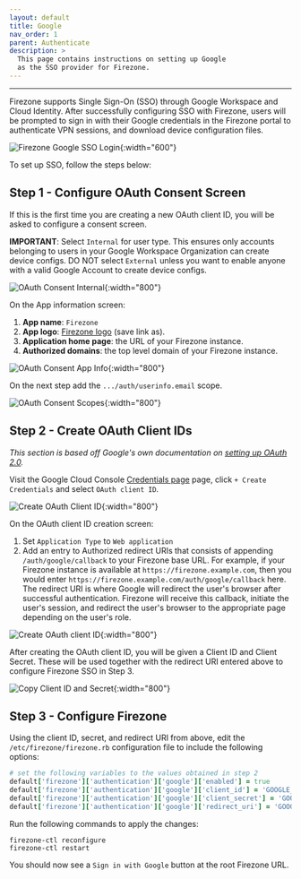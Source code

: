 ```yaml
---
layout: default
title: Google
nav_order: 1
parent: Authenticate
description: >
  This page contains instructions on setting up Google
  as the SSO provider for Firezone.
---
```

---

Firezone supports Single Sign-On (SSO) through Google Workspace and Cloud Identity.
After successfully configuring SSO with Firezone, users will be prompted to sign
in with their Google credentials in the Firezone portal to authenticate VPN
sessions, and download device configuration files.

![Firezone Google SSO Login](https://user-images.githubusercontent.com/52545545/156853456-1ab3f041-1002-4c79-a266-82acb5802890.gif){:width="600"}

To set up SSO, follow the steps below:

## Step 1 - Configure OAuth Consent Screen

If this is the first time you are creating a new OAuth client ID, you will
be asked to configure a consent screen.

**IMPORTANT**: Select `Internal` for user type. This ensures only accounts
belonging to users in your Google Workspace Organization can create device configs.
DO NOT select `External` unless you want to enable anyone with a valid Google Account
to create device configs.

![OAuth Consent Internal](https://user-images.githubusercontent.com/52545545/156853731-1e4ad1d4-c761-4a28-84db-cd880e3c46a3.png){:width="800"}

On the App information screen:

1. **App name**: `Firezone`
1. **App logo**: [Firezone logo](https://user-images.githubusercontent.com/52545545/156854754-da66a9e1-33d5-47f5-877f-eff8b330ab2b.png)
(save link as).
1. **Application home page**: the URL of your Firezone instance.
1. **Authorized domains**: the top level domain of your Firezone instance.

![OAuth Consent App Info](https://user-images.githubusercontent.com/52545545/156853737-211ab7de-4c8f-4104-b3e8-5586c7a2ce6e.png){:width="800"}

On the next step add the `.../auth/userinfo.email` scope.

![OAuth Consent Scopes](https://user-images.githubusercontent.com/52545545/156853748-aed49198-989d-4b48-9e9a-108142bb4f8b.png){:width="800"}

## Step 2 - Create OAuth Client IDs

_This section is based off Google's own documentation on
[setting up OAuth 2.0](https://support.google.com/cloud/answer/6158849)._

Visit the Google Cloud Console
[Credentials page](https://console.cloud.google.com/apis/credentials)
page, click `+ Create Credentials` and select `OAuth client ID`.

![Create OAuth Client ID](https://user-images.githubusercontent.com/52545545/155904211-c36095b9-4bbd-44c1-95f8-bb165e314af3.png){:width="800"}

On the OAuth client ID creation screen:

1. Set `Application Type` to `Web application`
1. Add an entry to Authorized redirect URIs that consists of appending
`/auth/google/callback` to your Firezone base URL. For example, if your Firezone
instance is available at `https://firezone.example.com`, then you would enter
`https://firezone.example.com/auth/google/callback` here. The redirect URI is
where Google will redirect the user's browser after successful authentication.
Firezone will receive this callback, initiate the user's session, and redirect
the user's browser to the appropriate page depending on the user's role.

![Create OAuth client ID](https://user-images.githubusercontent.com/52545545/155904581-9a82fc9f-26ce-4fdf-8143-060cbad0a207.png){:width="800"}

After creating the OAuth client ID, you will be given a Client ID and Client Secret.
These will be used together with the redirect URI entered above to configure
Firezone SSO in Step 3.

![Copy Client ID and Secret](https://user-images.githubusercontent.com/52545545/155906344-aa3673e1-903a-482f-86fb-75f12fd17f4f.png){:width="800"}

## Step 3 - Configure Firezone

Using the client ID, secret, and redirect URI from above, edit the `/etc/firezone/firezone.rb`
configuration file to include the following options:

```ruby
# set the following variables to the values obtained in step 2
default['firezone']['authentication']['google']['enabled'] = true
default['firezone']['authentication']['google']['client_id'] = 'GOOGLE_CLIENT_ID'
default['firezone']['authentication']['google']['client_secret'] = 'GOOGLE_CLIENT_SECRET'
default['firezone']['authentication']['google']['redirect_uri'] = 'GOOGLE_REDIRECT_URI'
```

Run the following commands to apply the changes:

```text
firezone-ctl reconfigure
firezone-ctl restart
```

You should now see a `Sign in with Google` button at the root Firezone URL.
